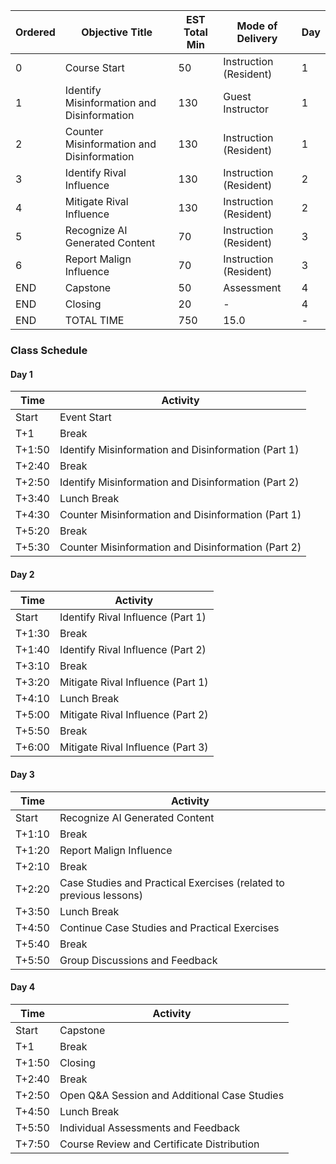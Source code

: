 | Ordered | Objective Title                   | EST Total Min | Mode of Delivery          | Day |
| ------- | --------------------------------- | ------------- | ------------------------- | --- |
| 0       | Course Start                      | 50            | Instruction (Resident)    | 1   |
| 1       | Identify Misinformation and Disinformation | 130           | Guest Instructor          | 1   |
| 2       | Counter Misinformation and Disinformation | 130           | Instruction (Resident)    | 1   |
| 3       | Identify Rival Influence       | 130           | Instruction (Resident)    | 2   |
| 4       | Mitigate Rival Influence        | 130           | Instruction (Resident)    | 2   |
| 5       | Recognize AI Generated Content  | 70            | Instruction (Resident)    | 3   |
| 6       | Report Malign Influence        | 70            | Instruction (Resident)    | 3   |
| END     | Capstone                          | 50            | Assessment                | 4   |
| END     | Closing                           | 20            | -                         | 4   |
| END     | TOTAL TIME                        | 750           | 15.0                      | -   |

### Class Schedule

#### Day 1
| Time         | Activity                                         |
|--------------|--------------------------------------------------|
| Start        | Event Start                                     |
| T+1          | Break                                            |
| T+1:50       | Identify Misinformation and Disinformation (Part 1)|
| T+2:40       | Break                                            |
| T+2:50       | Identify Misinformation and Disinformation (Part 2)|
| T+3:40       | Lunch Break                                      |
| T+4:30       | Counter Misinformation and Disinformation (Part 1)|
| T+5:20       | Break                                            |
| T+5:30       | Counter Misinformation and Disinformation (Part 2)|

#### Day 2
| Time         | Activity                                         |
|--------------|--------------------------------------------------|
| Start        | Identify Rival Influence (Part 1)                |
| T+1:30       | Break                                            |
| T+1:40       | Identify Rival Influence (Part 2)                |
| T+3:10       | Break                                            |
| T+3:20       | Mitigate Rival Influence (Part 1)                |
| T+4:10       | Lunch Break                                      |
| T+5:00       | Mitigate Rival Influence (Part 2)                |
| T+5:50       | Break                                            |
| T+6:00       | Mitigate Rival Influence (Part 3)                |

#### Day 3
| Time         | Activity                                         |
|--------------|--------------------------------------------------|
| Start        | Recognize AI Generated Content                   |
| T+1:10       | Break                                            |
| T+1:20       | Report Malign Influence                          |
| T+2:10       | Break                                            |
| T+2:20       | Case Studies and Practical Exercises (related to previous lessons)|
| T+3:50       | Lunch Break                                      |
| T+4:50       | Continue Case Studies and Practical Exercises    |
| T+5:40       | Break                                            |
| T+5:50       | Group Discussions and Feedback                   |

#### Day 4
| Time         | Activity                                         |
|--------------|--------------------------------------------------|
| Start        | Capstone                                         |
| T+1          | Break                                            |
| T+1:50       | Closing                                          |
| T+2:40       | Break                                            |
| T+2:50       | Open Q&A Session and Additional Case Studies     |
| T+4:50       | Lunch Break                                      |
| T+5:50       | Individual Assessments and Feedback              |
| T+7:50       | Course Review and Certificate Distribution       |
